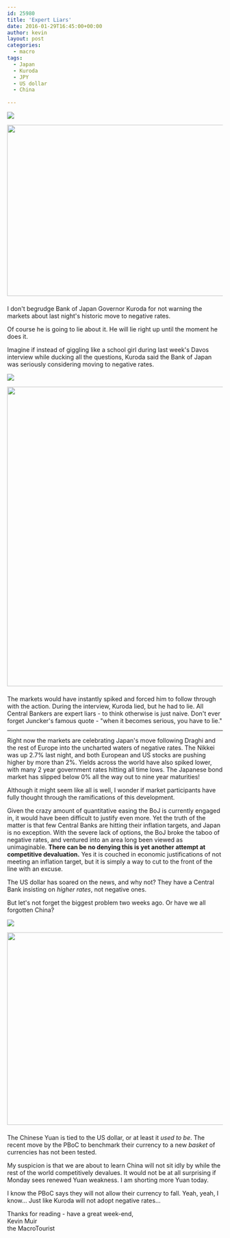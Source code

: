 ```yaml
---
id: 25980
title: 'Expert Liars'
date: 2016-01-29T16:45:00+00:00
author: kevin
layout: post
categories:
  - macro
tags:
  - Japan
  - Kuroda
  - JPY
  - US dollar
  - China
 
---
```

<img src="http://themacrotourist.com/pictures/KurodaJan2916.png"><img class="size-full wp-image-14271" style="padding-top: 1.0em;padding-bottom: 0.5em;" style="margin:30px auto;display:block;" src="http://themacrotourist.com/pictures/KurodaJan2916.png" width="600" height="400" /></a></div>

I don't begrudge Bank of Japan Governor Kuroda for not warning the markets about last night's historic move to negative rates.  

Of course he is going to lie about it.  He will lie right up until the moment he does it. 

Imagine if instead of giggling like a school girl during last week's Davos interview while ducking all the questions, Kuroda said the Bank of Japan was seriously considering moving to negative rates.  

<img src="http://themacrotourist.com/pictures/LaughJan2916.png"><img class="size-full wp-image-14271" style="padding-top: 1.0em;padding-bottom: 0.5em;" 
style="margin:30px auto;display:block;" src="http://themacrotourist.com/pictures/LaughJan2916.png" width="600" height="700" /></a></div>

The markets would have instantly spiked and forced him to follow through with the action.  During the interview, Kuroda lied, but he had to lie.  All Central Bankers are expert liars - to think otherwise is just naive. Don't ever forget Juncker's famous quote - "when it becomes serious, you have to lie."  

---

Right now the markets are celebrating Japan's move following Draghi and the rest of Europe into the uncharted waters of negative rates.  The Nikkei was up 2.7% last night, and both European and US stocks are pushing higher by more than 2%.  Yields across the world have also spiked lower, with many 2 year government rates hitting all time lows.  The Japanese bond market has slipped below 0% all the way out to nine year maturities!  

Although it might seem like all is well, I wonder if market participants have fully thought through the ramifications of this development.  

Given the crazy amount of quantitative easing the BoJ is currently engaged in, it would have been difficult to justify even more.  Yet the truth of the matter is that few Central Banks are hitting their inflation targets, and Japan is no exception.  With the severe lack of options, the BoJ broke the taboo of negative rates, and ventured into an area long been viewed as unimaginable.  **There can be no denying this is yet another attempt at competitive devaluation.**  Yes it is couched in economic justifications of not meeting an inflation target, but it is simply a way to cut to the front of the line with an excuse.

The US dollar has soared on the news, and why not?  They have a Central Bank insisting on *higher rates*, not negative ones.  

But let's not forget the biggest problem two weeks ago.  Or have we all forgotten China?  

<img src="http://themacrotourist.com/pictures/CNYJPYJan2930.png"><img class="size-full wp-image-14271" style="padding-top: 1.0em;padding-bottom: 0.5em;" style="margin:30px auto;display:block;" src="http://themacrotourist.com/pictures/CNYJPYJan2930.png" width="700" height="450" /></a></div>
  
The Chinese Yuan is tied to the US dollar, or at least it *used to be*.  The recent move by the PBoC to benchmark their currency to a new *basket* of currencies has not been tested.  

My suspicion is that we are about to learn China will not sit idly by while the rest of the world competitively devalues.  It would not be at all surprising if Monday sees renewed Yuan weakness.  I am shorting more Yuan today.

I know the PBoC says they will not allow their currency to fall.  Yeah, yeah, I know...  Just like Kuroda will not adopt negative rates...

Thanks for reading - have a great week-end,  
Kevin Muir  
the MacroTourist  


